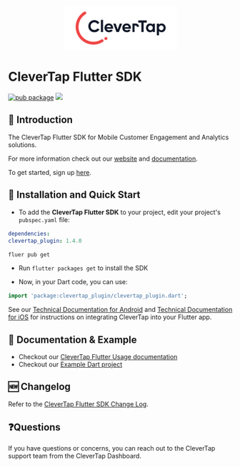 <p align="center">
  <img src="https://github.com/CleverTap/clevertap-ios-sdk/blob/master/docs/images/clevertap-logo.png" width = "50%"/>
</p>

# CleverTap Flutter SDK
[![pub package](https://img.shields.io/pub/v/clevertap_plugin.svg)](https://pub.dartlang.org/packages/clevertap_plugin)
<a href="https://github.com/CleverTap/clevertap-flutter/releases">
    <img src="https://img.shields.io/github/release/CleverTap/clevertap-flutter.svg" />
</a>

## 👋 Introduction
The CleverTap Flutter SDK for Mobile Customer Engagement and Analytics solutions.

For more information check out our [website](https://clevertap.com/ "CleverTap")  and  [documentation](https://developer.clevertap.com/docs/ "CleverTap Technical Documentation").

To get started, sign up [here](https://clevertap.com/live-product-demo/).

## 🚀 Installation and Quick Start

- To add the **CleverTap Flutter SDK** to your project, edit your project's `pubspec.yaml` file:

```yaml
dependencies:
clevertap_plugin: 1.4.0
```
```
fluer pub get 
```

- Run `flutter packages get` to install the SDK

- Now, in your Dart code, you can use:

```dart
import 'package:clevertap_plugin/clevertap_plugin.dart';
```

See our [Technical Documentation for Android](doc/Integrate-Android.md) and [Technical Documentation for iOS](doc/Integrate-iOS.md) for instructions on integrating CleverTap into your Flutter app.

## 📑 Documentation & Example

- Checkout our [CleverTap Flutter Usage documentation](doc/Usage.md)
- Checkout our [Example Dart project](./example)

## 🆕 Changelog

Refer to the [CleverTap Flutter SDK Change Log](./CHANGELOG.md).

## ❓Questions

 If you have questions or concerns, you can reach out to the CleverTap support team from the CleverTap Dashboard.

